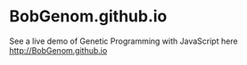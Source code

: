 BobGenom.github.io
==================


See a live demo of Genetic Programming with JavaScript here http://BobGenom.github.io

